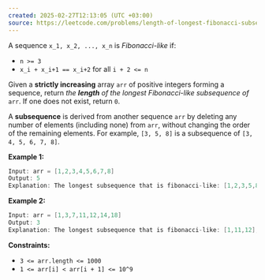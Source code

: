 ```yaml
---
created: 2025-02-27T12:13:05 (UTC +03:00)
source: https://leetcode.com/problems/length-of-longest-fibonacci-subsequence/description/?envType=daily-question&envId=2025-02-27
---
```

A sequence `x_1, x_2, ..., x_n` is _Fibonacci-like_ if:

-   `n >= 3`
-   `x_i + x_i+1 == x_i+2` for all `i + 2 <= n`

Given a **strictly increasing** array `arr` of positive integers forming a sequence, return _the **length** of the longest Fibonacci-like subsequence of_ `arr`. If one does not exist, return `0`.

A **subsequence** is derived from another sequence `arr` by deleting any number of elements (including none) from `arr`, without changing the order of the remaining elements. For example, `[3, 5, 8]` is a subsequence of `[3, 4, 5, 6, 7, 8]`.


**Example 1:**

``` Java
Input: arr = [1,2,3,4,5,6,7,8]
Output: 5
Explanation: The longest subsequence that is fibonacci-like: [1,2,3,5,8].
```


**Example 2:**

``` Java
Input: arr = [1,3,7,11,12,14,18]
Output: 3
Explanation: The longest subsequence that is fibonacci-like: [1,11,12], [3,11,14] or [7,11,18].
```


**Constraints:**

-   `3 <= arr.length <= 1000`
-   `1 <= arr[i] < arr[i + 1] <= 10^9`
